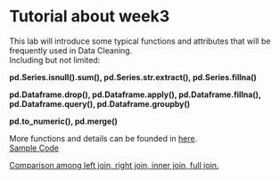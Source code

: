# Tutorial about week3

This lab will introduce some typical functions and attributes that will be frequently used in Data Cleaning.<br>
Including but not limited:<br>

**pd.Series.isnull().sum(), pd.Series.str.extract(), pd.Series.fillna()<br>**

**pd.Dataframe.drop(), pd.Dataframe.apply(), pd.Dataframe.fillna(), pd.Dataframe.query(), pd.Dataframe.groupby()<br>**

**pd.to_numeric(), pd.merge()<br>**

More functions and details can be founded in [here](https://pandas.pydata.org/pandas-docs/stable/reference/series.html).<br>
[Sample Code](https://github.com/szhbest/COMP9321/blob/master/Week3%20Data%20Cleaning/demo.py)

[Comparison among left join, right join, inner join, full join.](https://www.cnblogs.com/lijingran/p/9001302.html)
